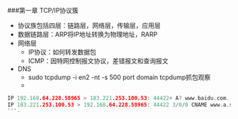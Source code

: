 
###第一章 TCP/IP协议簇
- 协议族包括四层：链路层，网络层，传输层，应用层
- 数据链路层：ARP将IP地址转换为物理地址，RARP
- 网络层
  - IP协议：如何转发数据包
  - ICMP：因特网控制报文协议，差错报文和查询报文
- DNS
  - sudo  tcpdump -i en2 -nt -s 500 port domain  tcpdump抓包观察
  - 
```c
IP 192.168.64.228.58965 > 183.221.253.100.53: 44422+ A? www.baidu.com. (31)
IP 183.221.253.100.53 > 192.168.64.228.58965: 44422 3/0/0 CNAME www.a.shifen.com., A 39.156.66.18, A 39.156.66.14 (90)
```- 

